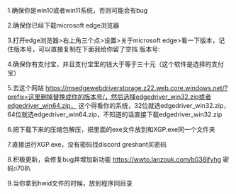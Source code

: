 1.确保你是win10或者win11系统，否则可能会有bug

2.确保你已经下载microsoft edge浏览器

3.打开edge浏览器>右上角三个点>设置>关于microsoft edge>看一下版本，记住版本号，可以直接复制在下面我给你留了空挡
版本号:

4.确保你有支付宝，并且支付宝里的钱大于等于三十元（这个软件是选择的支付宝）

5.去这个网站 https://msedgewebdriverstorage.z22.web.core.windows.net/?prefix=这里删掉替换成你的版本号/，然后选择edgedriver_win32.zip或者edgedriver_win64.zip，
这个得看你的系统，32位就选edgedriver_win32.zip，64位就选edgedriver_win64.zip，不知道的话直接下载edgedriver_win32.zip

6.把下载下来的压缩包解压，把里面的exe文件放到和XGP.exe同一个文件夹

7.直接运行XGP.exe，没有密码找discord greshant买密码

8.积极更新，会修复bug并增加新功能
https://wwto.lanzouk.com/b038ifyhg
密码:i708\

9.当你拿到hwid文件的时候，放到程序同目录
